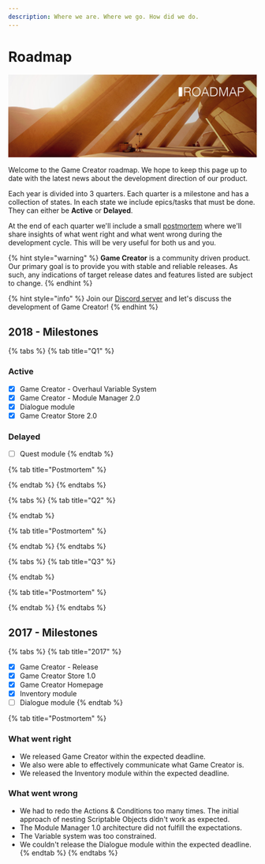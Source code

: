 ```yaml
---
description: Where we are. Where we go. How did we do.
---
```


# Roadmap

![](.gitbook/assets/roadmap.jpg)

Welcome to the Game Creator roadmap. We hope to keep this page up to date with the latest news about the development direction of our product.

Each year is divided into 3 quarters. Each quarter is a milestone and has a collection of states. In each state we include epics/tasks that must be done. They can either be **Active** or **Delayed**.

At the end of each quarter we'll include a small [postmortem](https://en.wikipedia.org/wiki/Postmortem_documentation) where we'll share insights of what went right and what went wrong during the development cycle. This will be very useful for both us and you.

{% hint style="warning" %}
**Game Creator** is a community driven product. Our primary goal is to provide you with stable and reliable releases. As such, any indications of target release dates and features listed are subject to change.
{% endhint %}

{% hint style="info" %}
Join our [Discord server](https://discord.gg/ZCkqJf5) and let's discuss the development of Game Creator!
{% endhint %}

## 2018 - Milestones

{% tabs %}
{% tab title="Q1" %}
### Active

* [x] Game Creator - Overhaul Variable System
* [x] Game Creator - Module Manager 2.0
* [x] Dialogue module
* [x] Game Creator Store 2.0

### Delayed

* [ ] Quest module
{% endtab %}

{% tab title="Postmortem" %}

{% endtab %}
{% endtabs %}

{% tabs %}
{% tab title="Q2" %}

{% endtab %}

{% tab title="Postmortem" %}

{% endtab %}
{% endtabs %}

{% tabs %}
{% tab title="Q3" %}

{% endtab %}

{% tab title="Postmortem" %}

{% endtab %}
{% endtabs %}

## 2017 - Milestones

{% tabs %}
{% tab title="2017" %}
* [x] Game Creator - Release
* [x] Game Creator Store 1.0
* [x] Game Creator Homepage
* [x] Inventory module
* [ ] Dialogue module
{% endtab %}

{% tab title="Postmortem" %}
### What went right

* We released Game Creator within the expected deadline. 
* We also were able to effectively communicate what Game Creator is. 
* We released the Inventory module within the expected deadline.

### What went wrong

* We had to redo the Actions & Conditions too many times. The initial approach of nesting Scriptable Objects didn't work as expected. 
* The Module Manager 1.0 architecture did not fulfill the expectations.
* The Variable system was too constrained.
* We couldn't release the Dialogue module within the expected deadline.
{% endtab %}
{% endtabs %}



